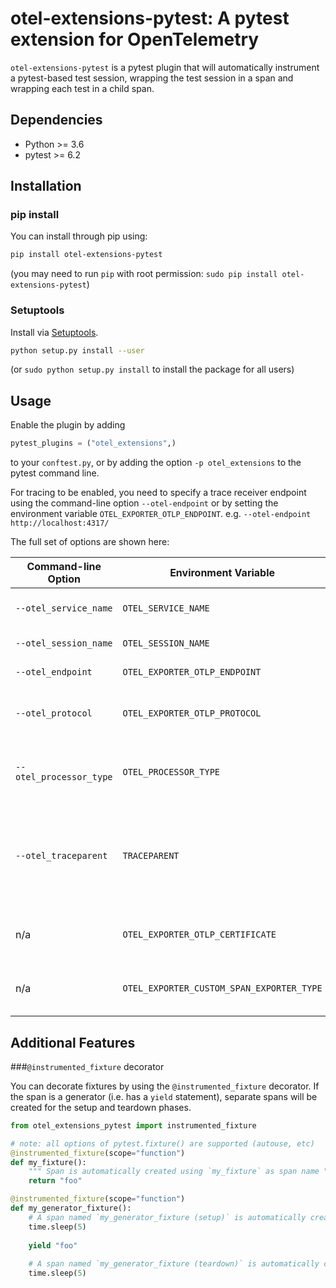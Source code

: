 # otel-extensions-pytest: A pytest extension for OpenTelemetry

`otel-extensions-pytest` is a pytest plugin that will automatically instrument a pytest-based test session, 
wrapping the test session in a span and wrapping each test in a child span.

## Dependencies

* Python >= 3.6
* pytest >= 6.2

## Installation
### pip install

You can install through pip using:

```sh
pip install otel-extensions-pytest
```
(you may need to run `pip` with root permission: `sudo pip install otel-extensions-pytest`)


### Setuptools

Install via [Setuptools](http://pypi.python.org/pypi/setuptools).

```sh
python setup.py install --user
```
(or `sudo python setup.py install` to install the package for all users)



## Usage

Enable the plugin by adding
```python
pytest_plugins = ("otel_extensions",)
```
to your `conftest.py`, or by adding the option `-p otel_extensions` to the pytest command line. 

For tracing to be enabled, you need to specify a trace receiver endpoint using the command-line option
`--otel-endpoint` or by setting the environment variable `OTEL_EXPORTER_OTLP_ENDPOINT`.
e.g. `--otel-endpoint http://localhost:4317/`


The full set of options are shown here:

| Command-line Option     | Environment Variable                                                      | Description                                                                                                                                                                      |
|-------------------------|---------------------------------------------------------------------------|----------------------------------------------------------------------------------------------------------------------------------------------------------------------------------|
| `--otel_service_name`   | `OTEL_SERVICE_NAME` | Name of resource/service for traces                                                                                                                                              |
| `--otel_session_name`   | `OTEL_SESSION_NAME` | Name of parent session span                                                                                                                                                      |
| `--otel_endpoint`       | `OTEL_EXPORTER_OTLP_ENDPOINT` | OTLP Receiver Endpoint                                                                                                                                                           |
| `--otel_protocol`       | `OTEL_EXPORTER_OTLP_PROTOCOL` | protocol for OTLP receiver (supported: `gprc` , `http/protobuf` , `custom`)                                                                                                      |
| `--otel_processor_type` | `OTEL_PROCESSOR_TYPE` | Span Processor type (batch:  use `BatchSpanProcessor`,    simple: use `SimpleSpanProcessor`                                                                                      |
| `--otel_traceparent`    | `TRACEPARENT` | Parent span id.  Will be injected into current context (useful when running automated tests using the [OpenTelemetry Jenkins](https://plugins.jenkins.io/opentelemetry/) plugin) |
| n/a                     | `OTEL_EXPORTER_OTLP_CERTIFICATE` | path to CA bundle for verifying TLS cert of receiver endpoint                                                                                                                    |
| n/a                     | `OTEL_EXPORTER_CUSTOM_SPAN_EXPORTER_TYPE` | Custom span exporter class (needed if protocol set to `custom`)                                                                                                                  |

## Additional Features
###`@instrumented_fixture` decorator

You can decorate fixtures by using the `@instrumented_fixture` decorator.  If the span is a generator (i.e. has a `yield` statement), separate spans will be created for the setup and teardown phases.


```python
from otel_extensions_pytest import instrumented_fixture

# note: all options of pytest.fixture() are supported (autouse, etc)
@instrumented_fixture(scope="function")
def my_fixture():
    """ Span is automatically created using `my_fixture` as span name """
    return "foo"

@instrumented_fixture(scope="function")
def my_generator_fixture():
    # A span named `my_generator_fixture (setup)` is automatically created for this section
    time.sleep(5)
    
    yield "foo"
    
    # A span named `my_generator_fixture (teardown)` is automatically created for this section
    time.sleep(5)
    
```
